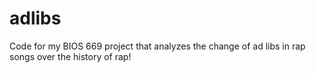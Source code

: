 # adlibs
Code for my BIOS 669 project that analyzes the change of ad libs in rap songs over the history of rap!
